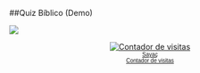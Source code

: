 ##Quiz Bíblico (Demo)

<a href="https://github.com/GamerCleanVic/QuizBiblico"><img src="http://migre.me/tkm8Z"></a>
<p><center><a href="http://br.web-counter.net" title="Contador de visitas"><img src="http://www.web-counter.net/count_20091204.php?c=1Ui4SAJc2aZ" style="border:0;padding:0;margin:0;" alt="Contador de visitas"></a><br/><font size="1" face="Arial"><a href="http://tr.web-counter.net" title="Sayaç">Sayaç</a><br/><a href="http://br.web-counter.net" title="Contador de visitas">Contador de visitas </a></font></center></p><br/>
